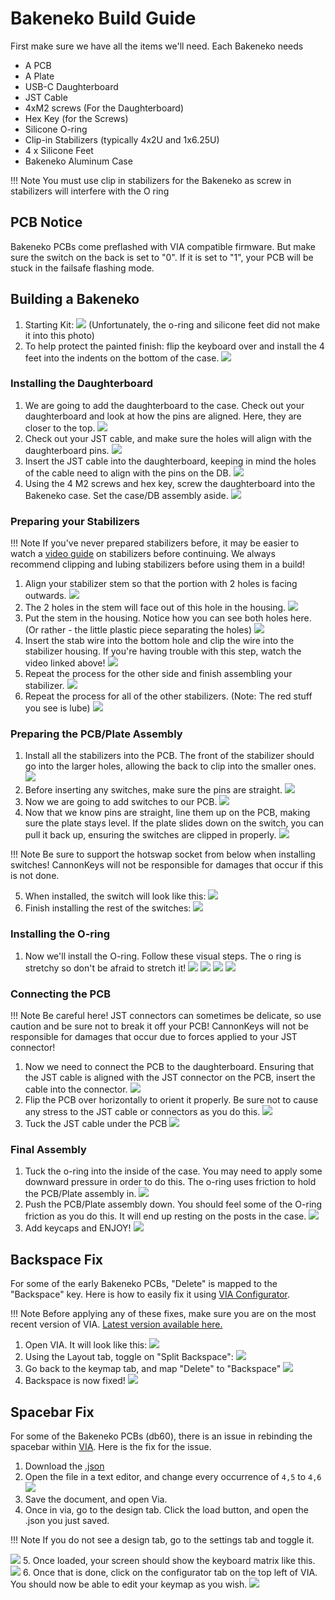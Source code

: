 # Bakeneko Build Guide

First make sure we have all the items we'll need.
Each Bakeneko needs

* A PCB
* A Plate
* USB-C Daughterboard
* JST Cable
* 4xM2 screws (For the Daughterboard)
* Hex Key (for the Screws)
* Silicone O-ring
* Clip-in Stabilizers (typically 4x2U and 1x6.25U)
* 4 x Silicone Feet
* Bakeneko Aluminum Case

!!! Note
    You must use clip in stabilizers for the Bakeneko as screw in stabilizers will interfere with the O ring

## PCB Notice
Bakeneko PCBs come preflashed with VIA compatible firmware. But make sure the switch on the back is set to "0". If it is set to "1", your PCB will be stuck in the failsafe flashing mode.

## Building a Bakeneko
1. Starting Kit:
![](images/bakeneko/01-kit.jpeg)
(Unfortunately, the o-ring and silicone feet did not make it into this photo)
1. To help protect the painted finish: flip the keyboard over and install the 4 feet into the indents on the bottom of the case.
![](images/bakeneko/28-install-feet.jpeg)


### Installing the Daughterboard
1. We are going to add the daughterboard to the case. Check out your daughterboard and look at how the pins are aligned. Here, they are closer to the top.
![](images/bakeneko/02-daughterboard.jpeg)
1. Check out your JST cable, and make sure the holes will align with the daughterboard pins.
![](images/bakeneko/03-jstcable.jpeg)
1. Insert the JST cable into the daughterboard, keeping in mind the holes of the cable need to align with the pins on the DB.
![](images/bakeneko/04-jstindb.jpeg)
1. Using the 4 M2 screws and hex key, screw the daughterboard into the Bakeneko case. Set the case/DB assembly aside.
![](images/bakeneko/05-db-installed.jpeg)

### Preparing your Stabilizers

!!! Note
    If you've never prepared stabilizers before, it may be easier to watch a [video guide](https://www.youtube.com/watch?v=usNx1_d0HbQ) on stabilizers before continuing. We always recommend clipping and lubing stabilizers before using them in a build!

1. Align your stabilizer stem so that the portion with 2 holes is facing outwards.
![](images/bakeneko/06-stab-stem.jpeg)
1. The 2 holes in the stem will face out of this hole in the housing.
![](images/bakeneko/07-stab-housing.jpeg)
1. Put the stem in the housing. Notice how you can see both holes here. (Or rather - the little plastic piece separating the holes)
![](images/bakeneko/08-stem-in-housing.jpeg)
1. Insert the stab wire into the bottom hole and clip the wire into the stabilizer housing. If you're having trouble with this step, watch the video linked above!
![](images/bakeneko/09-wire-clipped.jpeg)
1. Repeat the process for the other side and finish assembling your stabilizer.
![](images/bakeneko/10-stab-assembled.jpeg)
1. Repeat the process for all of the other stabilizers. (Note: The red stuff you see is lube)
![](images/bakeneko/11-all-stabs.jpeg)

### Preparing the PCB/Plate Assembly
1. Install all the stabilizers into the PCB. The front of the stabilizer should go into the larger holes, allowing the back to clip into the smaller ones.
![](images/bakeneko/12-stabs-installed.jpeg)
1. Before inserting any switches, make sure the pins are straight.
![](images/bakeneko/13-straight-pins.jpeg)
1. Now we are going to add switches to our PCB.
![](images/bakeneko/14-switch-plate.gif)
1. Now that we know pins are straight, line them up on the PCB, making sure the plate stays level. If the plate slides down on the switch, you can pull it back up, ensuring the switches are clipped in properly.
![](images/bakeneko/15-switch-plate-insert.jpeg)

!!! Note
    Be sure to support the hotswap socket from below when installing switches! CannonKeys will not be responsible for damages that occur if this is not done.

5. When installed, the switch will look like this:
![](images/bakeneko/16-switch-edge.jpeg)
6. Finish installing the rest of the switches:
![](images/bakeneko/17-all-switches.jpeg)

### Installing the O-ring
1. Now we'll install the O-ring. Follow these visual steps. The o ring is stretchy so don't be afraid to stretch it!
![](images/bakeneko/18-oring-start.jpeg)
![](images/bakeneko/19-oring-align.jpeg)
![](images/bakeneko/20-oring-stretch.jpeg)
![](images/bakeneko/21-oring-installed.jpeg)

### Connecting the PCB

!!! Note
    Be careful here! JST connectors can sometimes be delicate, so use caution and be sure not to break it off your PCB! CannonKeys will not be responsible for damages that occur due to forces applied to your JST connector!

1. Now we need to connect the PCB to the daughterboard. Ensuring that the JST cable is aligned with the JST connector on the PCB, insert the cable into the connector.
![](images/bakeneko/22-jst-pcb.jpeg)
1. Flip the PCB over horizontally to orient it properly. Be sure not to cause any stress to the JST cable or connectors as you do this.
![](images/bakeneko/23-pcb-flip.jpeg)
1. Tuck the JST cable under the PCB
![](images/bakeneko/25-jst-tuck.jpeg)

### Final Assembly
1. Tuck the o-ring into the inside of the case. You may need to apply some downward pressure in order to do this. The o-ring uses friction to hold the PCB/Plate assembly in.
![](images/bakeneko/26-oring-tucked.jpeg)
1. Push the PCB/Plate assembly down. You should feel some of the O-ring friction as you do this. It will end up resting on the posts in the case.
![](images/bakeneko/27-pushed-down.jpeg)
1. Add keycaps and ENJOY!
![](images/bakeneko/29-add-keycaps.jpeg)

## Backspace Fix
For some of the early Bakeneko PCBs, "Delete" is mapped to the "Backspace" key. Here is how to easily fix it using [VIA Configurator](https://caniusevia.com).

!!! Note
	Before applying any of these fixes, make sure you are on the most recent version of VIA. [Latest version available here.](https://github.com/the-via/releases/releases/latest)

1. Open VIA. It will look like this:
![](images/bakeneko/via_default.png)
2. Using the Layout tab, toggle on "Split Backspace":
![](images/bakeneko/via_split_layout.png)
3. Go back to the keymap tab, and map "Delete" to "Backspace"
![](images/bakeneko/via_remap.png)
4. Backspace is now fixed!
![](images/bakeneko/via_bs_fixed.png)


## Spacebar Fix
For some of the Bakeneko PCBs (db60), there is an issue in rebinding the spacebar within [VIA](https://caniusevia.com). Here is the fix for the issue.

1. Download the [.json](https://minhaskamal.github.io/DownGit/#/home?url=https://github.com/the-via/keyboards/blob/master/src/cannonkeys/db60/db60.json)
2. Open the file in a text editor, and change every occurrence of `4,5` to `4,6`
![](images/bakeneko/space-fix-editor.png)
3. Save the document, and open Via.
4. Once in via, go to the design tab. Click the load button, and open the .json you just saved.

!!! Note 
	If you do not see a design tab, go to the settings tab and toggle it.
	
![](images/bakeneko/space-fix-load.png)
5. Once loaded, your screen should show the keyboard matrix like this.
![](images/bakeneko/space-fix-preview.png)
6. Once that is done, click on the configurator tab on the top left of VIA. You should now be able to edit your keymap as you wish.
![](images/bakeneko/space-fix-final.png)
